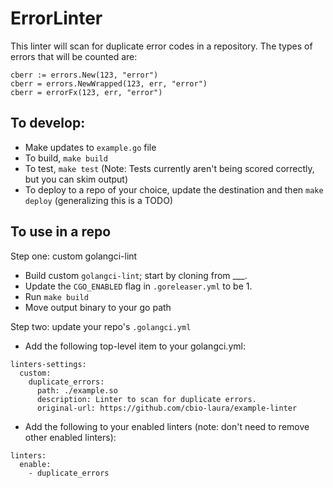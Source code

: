 # ErrorLinter 

This linter will scan for duplicate error codes in a repository. The types of errors that will be counted are:

```
cberr := errors.New(123, "error")
cberr = errors.NewWrapped(123, err, "error")
cberr = errorFx(123, err, "error")
```

## To develop:
- Make updates to `example.go` file
- To build, `make build`
- To test, `make test` (Note: Tests currently aren't being scored correctly, but you can skim output)
- To deploy to a repo of your choice, update the destination and then `make deploy` (generalizing this is a TODO)


## To use in a repo

Step one: custom golangci-lint
- Build custom `golangci-lint`; start by cloning from ___.
- Update the `CGO_ENABLED` flag in `.goreleaser.yml` to be 1.
- Run `make build`
- Move output binary to your go path

Step two: update your repo's `.golangci.yml`
- Add the following top-level item to your golangci.yml:

```
linters-settings:
  custom:
    duplicate_errors:
      path: ./example.so
      description: Linter to scan for duplicate errors. 
      original-url: https://github.com/cbio-laura/example-linter

```
- Add the following to your enabled linters (note: don't need to remove other enabled linters):
```
linters:
  enable:
    - duplicate_errors
```
